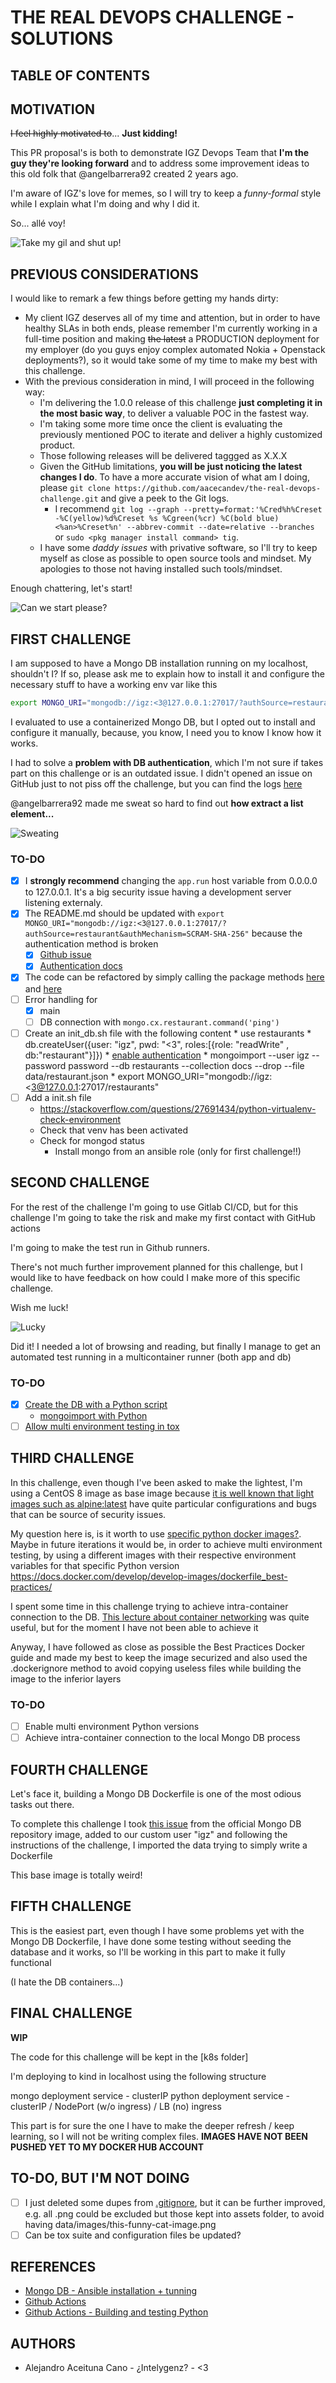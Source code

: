 # THE REAL DEVOPS CHALLENGE - SOLUTIONS

## TABLE OF CONTENTS

## MOTIVATION

~~I feel highly motivated to~~... **Just  kidding!**

This PR proposal's is both to demonstrate IGZ Devops Team that **I'm the guy they're looking forward** and to address some improvement ideas to this old folk that @angelbarrera92 created 2 years ago.

I'm aware of IGZ's love for memes, so I will try to keep a *funny-formal* style while I explain what I'm doing and why I did it.

So... allé voy!

![Take my gil and shut up!](assets/ffvii.solutions.png)

## PREVIOUS CONSIDERATIONS

I would like to remark a few things before getting my hands dirty:

* My client IGZ deserves all of my time and attention, but in order to have healthy SLAs in both ends, please remember I'm currently working in a full-time position and making ~~the latest~~ a PRODUCTION deployment for my employer (do you guys enjoy complex automated Nokia + Openstack deployments?), so it would take some of my time to make my best with this challenge.
* With the previous consideration in mind, I will proceed in the following way:
  * I'm delivering the 1.0.0 release of this challenge **just completing it in the most basic way**, to deliver a valuable POC in the fastest way.
  * I'm taking some more time once the client is evaluating the previously mentioned POC to iterate and deliver a highly customized product.
  * Those following releases will be delivered taggged as X.X.X
  * Given the GitHub limitations, **you will be just noticing the latest changes I do**. To have a more accurate vision of what am I doing, please `git clone https://github.com/aacecandev/the-real-devops-challenge.git` and give a peek to the Git logs.
    * I recommend `git log --graph --pretty=format:'%Cred%h%Creset -%C(yellow)%d%Creset %s %Cgreen(%cr) %C(bold blue)<%an>%Creset%n' --abbrev-commit --date=relative --branches` or `sudo <pkg manager install command> tig`.
  * I have some *daddy issues* with privative software, so I'll try to keep myself as close as possible to open source tools and mindset. My apologies to those not having installed such tools/mindset.

Enough chattering, let's start!

![Can we start please?](https://media.giphy.com/media/S8ToH7Zt8gZ4u2iClh/giphy.gif)

## FIRST CHALLENGE

I am supposed to have a Mongo DB installation running on my localhost, shouldn't I? If so, please ask me to explain how to install it and configure the necessary stuff to have a working env var like this

``` bash
export MONGO_URI="mongodb://igz:<3@127.0.0.1:27017/?authSource=restaurant&authMechanism=SCRAM-SHA-256"
```

I evaluated to use a containerized Mongo DB, but I opted out to install and configure it manually, because, you know, I need you to know I know how it works.

I had to solve a **problem with DB authentication**, which I'm not sure if takes part on this challenge or is an outdated issue. I didn't opened an issue on GitHub just to not piss off the challenge, but you can find the logs [here](files/authentication_error)

@angelbarrera92 made me sweat so hard to find out **how extract a list element...**

![Sweating](https://media.giphy.com/media/l4FATJpd4LWgeruTK/giphy.gif)

### TO-DO

* [x] I **strongly recommend** changing the `app.run` host variable from 0.0.0.0 to 127.0.0.1. It's a big security issue having a development server listening externaly.
* [x] The README.md should be updated with `export MONGO_URI="mongodb://igz:<3@127.0.0.1:27017/?authSource=restaurant&authMechanism=SCRAM-SHA-256"` because the authentication method is broken
  * [x] [Github issue](https://github.com/dcrosta/flask-pymongo/issues/142)
  * [x] [Authentication docs](https://pymongo.readthedocs.io/en/stable/examples/authentication.html)
* [x] The code can be refactored by simply calling the package methods [here](https://github.com/dcrosta/flask-pymongo/blob/master/flask_pymongo/helpers.py#L86) and [here](https://github.com/dcrosta/flask-pymongo/blob/master/flask_pymongo/helpers.py#L53)
* [ ] Error handling for
  * [x] main
  * [ ] DB connection with `mongo.cx.restaurant.command('ping')`

* [ ] Create an init_db.sh file with the following content
      * use restaurants
      * db.createUser({user: "igz", pwd: "<3", roles:[{role: "readWrite" , db:"restaurant"}]})
      * [enable authentication](https://medium.com/mongoaudit/how-to-enable-authentication-on-mongodb-b9e8a924efac)
      * mongoimport --user igz --password password --db restaurants --collection docs --drop --file data/restaurant.json
      * export MONGO_URI="mongodb://igz:<3@127.0.0.1:27017/restaurants"
* [ ] Add a init.sh file
  * https://stackoverflow.com/questions/27691434/python-virtualenv-check-environment
  * Check that venv has been activated
  * Check for mongod status
    * Install mongo from an ansible role (only for first challenge!!)

## SECOND CHALLENGE

For the rest of the challenge I'm going to use Gitlab CI/CD, but for this challenge I'm going to take the risk and make my first contact with GitHub actions

I'm going to make the test run in Github runners.

There's not much further improvement planned for this challenge, but I would like to have feedback on how could I make more of this specific challenge.

Wish me luck!

![Lucky](https://media.giphy.com/media/gIkevYxS0rD0gganyo/giphy.gif)

Did it! I needed a lot of browsing and reading, but finally I manage to get an automated test running in a multicontainer runner (both app and db)

### TO-DO

* [x] [Create the DB with a Python script](https://www.geeksforgeeks.org/create-a-database-in-mongodb-using-python/)
  * [mongoimport with Python](https://www.geeksforgeeks.org/how-to-import-json-file-in-mongodb-using-python/)
* [ ] [Allow multi environment testing in tox](https://tox.readthedocs.io/en/latest/example/basic.html#a-simple-tox-ini-default-environments)

## THIRD CHALLENGE

In this challenge, even though I've been asked to make the lightest, I'm using a CentOS 8 image as base image because [it is well known that light images such as alpine:latest](https://stackoverflow.com/questions/59186113/alpine-3-9-force-to-use-python-3-6) have quite particular configurations and bugs that can be source of security issues.

My question here is, is it worth to use [specific python docker images?](https://pythonspeed.com/articles/base-image-python-docker-images/). Maybe in future iterations it would be, in order to achieve multi environment testing, by using a different images with their respective environment variables for that specific Python version
https://docs.docker.com/develop/develop-images/dockerfile_best-practices/

I spent some time in this challenge trying to achieve intra-container connection to the DB. [This lecture about container networking](https://pythonspeed.com/articles/docker-connection-refused/) was quite useful, but for the moment I have not been able to achieve it

Anyway, I have followed as close as possible the Best Practices Docker guide and made my best to keep the image securized and also used the .dockerignore method to avoid copying useless files while building the image to the inferior layers

### TO-DO

* [ ] Enable multi environment Python versions
* [ ] Achieve intra-container connection to the local Mongo DB process

## FOURTH CHALLENGE

Let's face it, building a Mongo DB Dockerfile is one of the most odious tasks out there.

To complete this challenge I took [this issue](https://github.com/docker-library/mongo/issues/329) from the official Mongo DB repository image, added to our custom user "igz" and following the instructions of the challenge, I imported the data trying to simply write a Dockerfile

This base image is totally weird!

## FIFTH CHALLENGE

This is the easiest part, even though I have some problems yet with the Mongo DB Dockerfile, I have done some testing without seeding the database and it works, so I'll be working in this part to make it fully functional

(I hate the DB containers...)

## FINAL CHALLENGE

**WIP**

The code for this challenge will be kept in the [k8s folder]

I'm deploying to kind in localhost using the following structure

mongo
  deployment
  service - clusterIP
python
  deployment
  service - clusterIP / NodePort (w/o ingress) / LB (no)
  ingress

This part is for sure the one I have to make the deeper refresh / keep learning, so I will not be writing complex files. **IMAGES HAVE NOT BEEN PUSHED YET TO MY DOCKER HUB ACCOUNT**

## TO-DO, BUT I'M NOT DOING

* [ ] I just deleted some dupes from [.gitignore](.gitignore), but it can be further improved, e.g. all .png could be excluded but those kept into assets folder, to avoid having data/images/this-funny-cat-image.png
* [ ] Can be tox suite and configuration files be updated?

## REFERENCES

* [Mongo DB - Ansible installation + tunning](https://medium.com/@_oleksii_/how-to-install-tune-mongodb-using-ansible-693a40495ca1)
* [Github Actions](https://docs.github.com/en/actions/creating-actions/creating-a-composite-run-steps-action)
* [Github Actions - Building and testing Python](https://docs.github.com/en/actions/guides/building-and-testing-python)

## AUTHORS

* Alejandro Aceituna Cano - ¿Intelygenz? - <3
